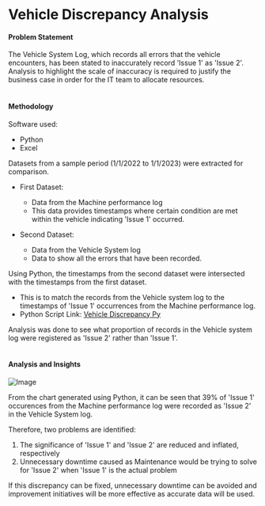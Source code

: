 # Vehicle Discrepancy Analysis #

#### Problem Statement ####
The Vehicle System Log, which records all errors that the vehicle encounters, has been stated to inaccurately record 'Issue 1' as 'Issue 2'. <br/>
Analysis to highlight the scale of inaccuracy is required to justify the business case in order for the IT team to allocate resources. 
<br/>
<br/>
#### Methodology  ####
Software used:
* Python
* Excel <br/>

Datasets from a sample period (1/1/2022 to 1/1/2023) were extracted for comparison. 
* First Dataset: 
  * Data from the Machine performance log
  * This data provides timestamps where certain condition are met within the vehicle indicating 'Issue 1' occurred.
  
* Second Dataset:
  - Data from the Vehicle System log
  - Data to show all the errors that have been recorded.

Using Python, the timestamps from the second dataset were intersected with the timestamps from the first dataset. <br/>
* This is to match the records from the Vehicle system log to the timestamps of 'Issue 1' occurrences from the Machine performance log. <br/>
* Python Script Link: [Vehicle Discrepancy Py](https://github.com/KeenanJWong/Vehicle-Discrepancy-Analysis/blob/main/VehicleIssueDiscrepancyAnalysis.py)

Analysis was done to see what proportion of records in the Vehicle system log were registered as 'Issue 2' rather than 'Issue 1'.
<br/>
<br/>
#### Analysis and Insights ####

![Image](/Vehicle-Discrepancy-Analysis/assets/Images/PieChart_ProportionOfSystemLoggedIssues.png)

From the chart generated using Python, it can be seen that 39% of 'Issue 1' occurences from the Machine performance log were recorded as 'Issue 2' in the Vehicle System log.  

Therefore, two problems are identified:
 1.  The significance of 'Issue 1' and 'Issue 2' are reduced and inflated, respectively
 2.  Unnecessary downtime caused as Maintenance would be trying to solve for 'Issue 2' when 'Issue 1' is the actual problem

If this discrepancy can be fixed, unnecessary downtime can be avoided and improvement initiatives will be more effective as accurate data will be used.
